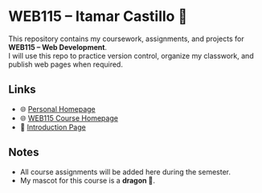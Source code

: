 # WEB115 – Itamar Castillo 🐉

This repository contains my coursework, assignments, and projects for **WEB115 – Web Development**.  
I will use this repo to practice version control, organize my classwork, and publish web pages when required.

## Links
- 🌐 [Personal Homepage](https://itamar96.github.io)  
- 🌐 [WEB115 Course Homepage](https://itamar96.github.io/web115/)  
- 📄 [Introduction Page](https://itamar96.github.io/web115/introduction.html)

## Notes
- All course assignments will be added here during the semester.  
- My mascot for this course is a **dragon 🐉**.  
